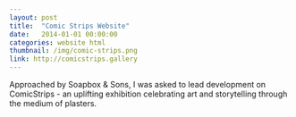 ```yaml
---
layout: post
title:  "Comic Strips Website"
date:   2014-01-01 00:00:00
categories: website html
thumbnail: /img/comic-strips.png
link: http://comicstrips.gallery
---
```


Approached by Soapbox & Sons, I was asked to lead development on ComicStrips - an uplifting exhibition celebrating art and storytelling through the medium of plasters.